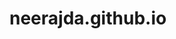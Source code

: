 # neerajda.github.io
<!DOCTYPE>
<html>
<head>
<title>Hello World!</tile>
</head>
<body>
<h1> Hello World! How are you?<h1>
</body>
</html>
